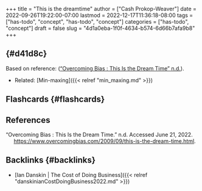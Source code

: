 +++
title = "This is the dreamtime"
author = ["Cash Prokop-Weaver"]
date = 2022-09-26T19:22:00-07:00
lastmod = 2022-12-17T11:36:18-08:00
tags = ["has-todo", "concept", "has-todo", "concept"]
categories = ["has-todo", "concept"]
draft = false
slug = "4d1a0eba-1f0f-4634-b574-6d66b7afa9b8"
+++

##  {#d41d8c}

Based on reference: (<a href="#citeproc_bib_item_1">“Overcoming Bias : This Is the Dream Time” n.d.</a>).

-   Related: [Min-maxing]({{< relref "min_maxing.md" >}})


## Flashcards {#flashcards}

## References

<style>.csl-entry{text-indent: -1.5em; margin-left: 1.5em;}</style><div class="csl-bib-body">
  <div class="csl-entry"><a id="citeproc_bib_item_1"></a>“Overcoming Bias : This Is the Dream Time.” n.d. Accessed June 21, 2022. <a href="https://www.overcomingbias.com/2009/09/this-is-the-dream-time.html">https://www.overcomingbias.com/2009/09/this-is-the-dream-time.html</a>.</div>
</div>


## Backlinks {#backlinks}

-   [Ian Danskin | The Cost of Doing Business]({{< relref "danskinianCostDoingBusiness2022.md" >}})
